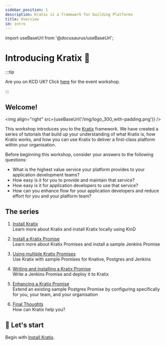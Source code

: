 ```yaml
---
sidebar_position: 1
description: Kratix is a framework for building Platforms
title: Overview
id: intro
---
```

import useBaseUrl from '@docusaurus/useBaseUrl';

# Introducing Kratix 🎉

:::tip

Are you on KCD UK? Click [here](/docs/events/2022-kcduk/using-multiple-promises) for the event workshop.

:::

## Welcome!

<img align="right" src={useBaseUrl('/img/logo_300_with-padding.png')} />

This workshop introduces you to the [Kratix](https://www.kratix.io) framework. We have created a series of tutorials that build up your understanding of what Kratix is, how Kratix works, and how you can use Kratix to deliver a first-class platform within your organisation.

Before beginning this workshop, consider your answers to the following questions:

* What is the highest value service your platform provides to your application development teams?
* How easy is it for you to provide and maintain that service?
* How easy is it for application developers to use that service?
* How can you enhance flow for your application developers and reduce effort for you and your platform team?


## The series

1. [Install Kratix](installing-kratix/) <br />
Learn more about Kratix and install Kratix locally using KinD

1. [Install a Kratix Promise](installing-a-promise/) <br />
Learn more about Kratix Promises and install a sample Jenkins Promise

1. [Using multiple Kratix Promises](multiple-promises) <br />
Use Kratix with sample Promises for Knative, Postgres and Jenkins

1. [Writing and installing a Kratix Promise](writing-a-promise/) <br />
Write a Jenkins Promise and deploy it to Kratix

1. [Enhancing a Kratix Promise](enhancing-a-promise/) <br />
Extend an existing sample Postgres Promise by configuring specifically for you, your team, and your organisation

1. [Final Thoughts](whats-next) <br />
How can Kratix help you?

## 🥁 Let's start
Begin with [Install Kratix](installing-kratix/).
